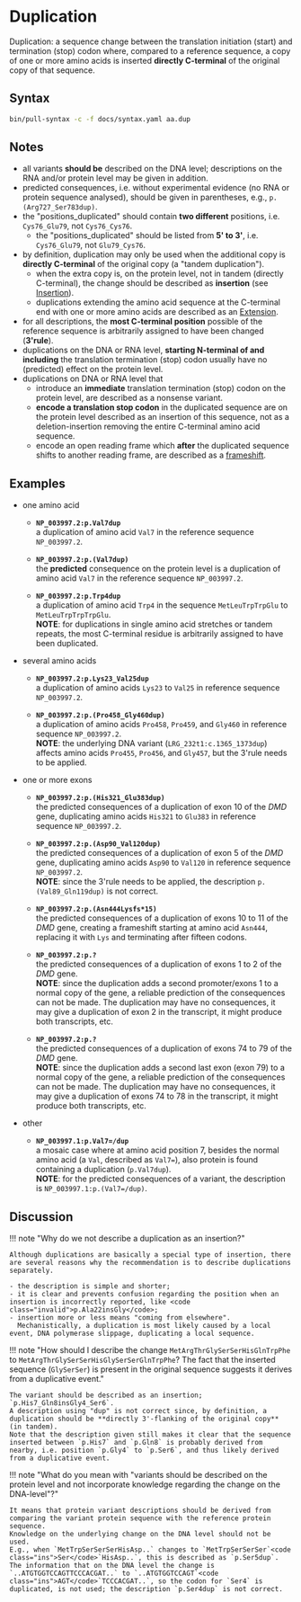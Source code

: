 # Duplication

<!-- ## Definition -->

Duplication: a sequence change between the translation initiation (start) and termination (stop) codon where, compared to a reference sequence, a copy of one or more amino acids is inserted **directly C-terminal** of the original copy of that sequence.

## Syntax

```sh exec="true"
bin/pull-syntax -c -f docs/syntax.yaml aa.dup
```

## Notes

- all variants **should be** described on the DNA level; descriptions on the RNA and/or protein level may be given in addition.
- predicted consequences, i.e. without experimental evidence (no RNA or protein sequence analysed), should be given in parentheses, e.g., `p.(Arg727_Ser783dup)`.
- the "positions_duplicated" should contain **two different** positions, i.e. `Cys76_Glu79`, not `Cys76_Cys76`.
    - the "positions_duplicated" should be listed from **5' to 3'**, i.e. `Cys76_Glu79`, not `Glu79_Cys76`.
- by definition, duplication may only be used when the additional copy is **directly C-terminal** of the original copy (a "tandem duplication").
    - when the extra copy is, on the protein level, not in tandem (directly C-terminal), the change should be described as **insertion** (see [Insertion](insertion.md)).
    - duplications extending the amino acid sequence at the C-terminal end with one or more amino acids are described as an [Extension](extension.md).
- for all descriptions, the **most C-terminal position** possible of the reference sequence is arbitrarily assigned to have been changed (**3'rule**).
- duplications on the DNA or RNA level, **starting N-terminal of and including** the translation termination (stop) codon usually have no (predicted) effect on the protein level.
- duplications on DNA or RNA level that
    - introduce an **immediate** translation termination (stop) codon on the protein level, are described as a nonsense variant.
    - **encode a translation stop codon** in the duplicated sequence are on the protein level described as an insertion of this sequence, not as a deletion-insertion removing the entire C-terminal amino acid sequence.
    - encode an open reading frame which **after** the duplicated sequence shifts to another reading frame, are described as a [frameshift](frameshift.md).

## Examples

- one amino acid
    - **`NP_003997.2:p.Val7dup`**<br>
      a duplication of amino acid `Val7` in the reference sequence `NP_003997.2`.

    - **`NP_003997.2:p.(Val7dup)`**<br>
      the **predicted** consequence on the protein level is a duplication of amino acid `Val7` in the reference sequence `NP_003997.2`.

    - **`NP_003997.2:p.Trp4dup`**<br>
      a duplication of amino acid `Trp4` in the sequence `MetLeuTrpTrpGlu` to `MetLeuTrpTrp`<code class="ins">Trp</code>`Glu`.<br>
      **NOTE**: for duplications in single amino acid stretches or tandem repeats, the most C-terminal residue is arbitrarily assigned to have been duplicated.

- several amino acids
    - **`NP_003997.2:p.Lys23_Val25dup`**<br>
      a duplication of amino acids `Lys23` to `Val25` in reference sequence `NP_003997.2`.

    - **`NP_003997.2:p.(Pro458_Gly460dup)`**<br>
      a duplication of amino acids `Pro458`, `Pro459`, and `Gly460` in reference sequence `NP_003997.2`.<br>
      **NOTE**: the underlying DNA variant (`LRG_232t1:c.1365_1373dup`) affects amino acids `Pro455`, `Pro456`, and `Gly457`, but the 3'rule needs to be applied.

- one or more exons
    - **`NP_003997.2:p.(His321_Glu383dup)`**<br>
      the predicted consequences of a duplication of exon 10 of the _DMD_ gene, duplicating amino acids `His321` to `Glu383` in reference sequence `NP_003997.2`.

    - **`NP_003997.2:p.(Asp90_Val120dup)`**<br>
      the predicted consequences of a duplication of exon 5 of the _DMD_ gene, duplicating amino acids `Asp90` to `Val120` in reference sequence `NP_003997.2`.<br>
      **NOTE**: since the 3'rule needs to be applied, the description `p.(Val89_Gln119dup)` is not correct.

    - **`NP_003997.2:p.(Asn444Lysfs*15)`**<br>
      the predicted consequences of a duplication of exons 10 to 11 of the _DMD_ gene, creating a frameshift starting at amino acid `Asn444`, replacing it with `Lys` and terminating after fifteen codons.

    - **`NP_003997.2:p.?`**<br>
      the predicted consequences of a duplication of exons 1 to 2 of the _DMD_ gene.<br>
      **NOTE**: since the duplication adds a second promoter/exons 1 to a normal copy of the gene, a reliable prediction of the consequences can not be made.
      The duplication may have no consequences, it may give a duplication of exon 2 in the transcript, it might produce both transcripts, etc.

    - **`NP_003997.2:p.?`**<br>
      the predicted consequences of a duplication of exons 74 to 79 of the _DMD_ gene.<br>
      **NOTE**: since the duplication adds a second last exon (exon 79) to a normal copy of the gene, a reliable prediction of the consequences can not be made.
      The duplication may have no consequences, it may give a duplication of exons 74 to 78 in the transcript, it might produce both transcripts, etc.

- other
    - **`NP_003997.1:p.Val7=/dup`**<br>
      a mosaic case where at amino acid position 7, besides the normal amino acid (a `Val`, described as `Val7=`), also protein is found containing a duplication (`p.Val7dup`).<br>
      **NOTE**: for the predicted consequences of a variant, the description is `NP_003997.1:p.(Val7=/dup)`.

## Discussion

!!! note "Why do we not describe a duplication as an insertion?"

    Although duplications are basically a special type of insertion, there are several reasons why the recommendation is to describe duplications separately.

    - the description is simple and shorter;
    - it is clear and prevents confusion regarding the position when an insertion is incorrectly reported, like <code class="invalid">p.Ala22insGly</code>;
    - insertion more or less means "coming from elsewhere".
      Mechanistically, a duplication is most likely caused by a local event, DNA polymerase slippage, duplicating a local sequence.

!!! note "How should I describe the change `MetArgThr`<code class="spot1">GlySerSer</code>`HisGlnTrpPhe` to `MetArgThr`<code class="spot1">GlySerSer</code>`His`<code class="ins">GlySerSer</code>`GlnTrpPhe`? The fact that the inserted sequence (<code class="ins">GlySerSer</code>) is present in the original sequence suggests it derives from a duplicative event."

    The variant should be described as an insertion; `p.His7_Gln8insGly4_Ser6`.
    A description using "dup" is not correct since, by definition, a duplication should be **directly 3'-flanking of the original copy** (in tandem).
    Note that the description given still makes it clear that the sequence inserted between `p.His7` and `p.Gln8` is probably derived from nearby, i.e. position `p.Gly4` to `p.Ser6`, and thus likely derived from a duplicative event.

!!! note "What do you mean with "variants should be described on the protein level and not incorporate knowledge regarding the change on the DNA-level"?"

    It means that protein variant descriptions should be derived from comparing the variant protein sequence with the reference protein sequence.
    Knowledge on the underlying change on the DNA level should not be used.
    E.g., when `MetTrpSerSerSerHisAsp..` changes to `MetTrpSerSerSer`<code class="ins">Ser</code>`HisAsp..`, this is described as `p.Ser5dup`.
    The information that on the DNA level the change is `..ATGTGGTCCAGTTCCCACGAT..` to `..ATGTGGTCCAGT`<code class="ins">AGT</code>`TCCCACGAT..`, so the codon for `Ser4` is duplicated, is not used; the description `p.Ser4dup` is not correct.

